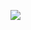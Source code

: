 <a href="https://velog.io/@nyeroni" target="_blank"><img src="https://img.shields.io/badge/Tech-Blog-skyblue?style=for-the-badge&logo=20C997&logoColor=black"/></a>

